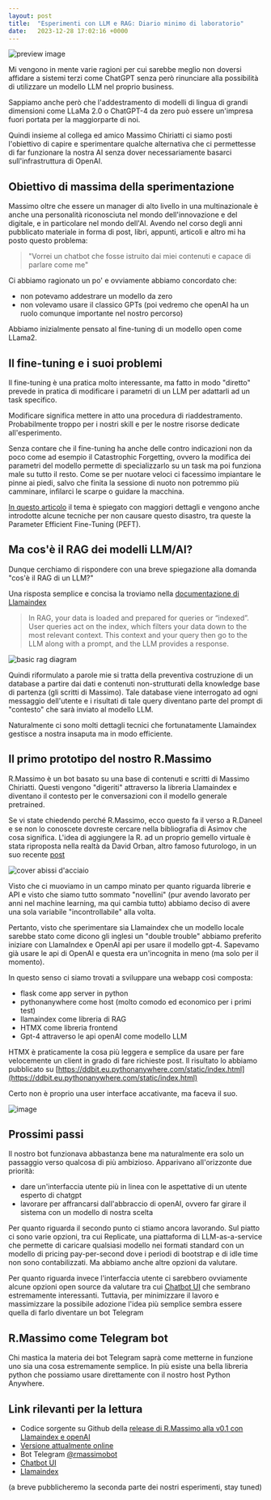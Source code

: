 ```yaml
---
layout: post
title:  "Esperimenti con LLM e RAG: Diario minimo di laboratorio"
date:   2023-12-28 17:02:16 +0000
---
```


![preview image](/images/diario-lab-1.png)




Mi vengono in mente varie ragioni per cui sarebbe meglio non doversi affidare a sistemi terzi come ChatGPT senza però rinunciare alla possibilità di utilizzare un modello LLM nel proprio business.

Sappiamo anche però che l'addestramento di modelli di lingua di grandi dimensioni come LLaMa 2.0 o ChatGPT-4 da zero può essere un'impresa fuori portata per la maggiorparte di noi. 

Quindi insieme al collega ed amico Massimo Chiriatti ci siamo posti l'obiettivo di capire e sperimentare qualche alternativa che ci permettesse di far funzionare la nostra AI senza dover necessariamente basarci sull'infrastruttura di OpenAI.

## Obiettivo di massima della sperimentazione

Massimo oltre che essere un manager di alto livello in una multinazionale è anche una personalità riconosciuta nel mondo dell'innovazione e del digitale, e in particolare nel mondo dell'AI. Avendo nel corso degli anni pubblicato materiale in forma di post, libri, appunti, articoli e altro mi ha posto questo problema:

> "Vorrei un chatbot che fosse istruito dai miei contenuti e capace di parlare come me"

Ci abbiamo ragionato un po' e ovviamente abbiamo concordato che:
- non potevamo addestrare un modello da zero
- non volevamo usare il classico GPTs (poi vedremo che openAI ha un ruolo comunque importante nel nostro percorso)

Abbiamo inizialmente pensato al fine-tuning di un modello open come LLama2.

## Il fine-tuning e i suoi problemi

Il fine-tuning è una pratica molto interessante, ma fatto in modo "diretto" prevede in pratica di modificare i parametri di un LLM per adattarli ad un task specifico. 

Modificare significa mettere in atto una procedura di riaddestramento. Probabilmente troppo per i nostri skill e per le nostre risorse dedicate all'esperimento.

Senza contare che il fine-tuning ha anche delle contro indicazioni non da poco come ad esempio il Catastrophic Forgetting, ovvero la modifica dei parametri del modello permette di specializzarlo su un task ma poi funziona male su tutto il resto. Come se per nuotare veloci ci facessimo impiantare le pinne ai piedi, salvo che finita la sessione di nuoto non potremmo più camminare, infilarci le scarpe o guidare la macchina.

[In questo articolo](https://medium.com/@S.Shakir/mastering-task-specific-brilliance-battling-catastrophic-forgetting-with-fine-tuned-llms-c0bde311d406) il tema è spiegato con maggiori dettagli e vengono anche introdotte alcune tecniche per non causare questo disastro, tra queste la Parameter Efficient Fine-Tuning (PEFT).




## Ma cos'è il RAG dei modelli LLM/AI?

Dunque cerchiamo di rispondere con una breve spiegazione alla domanda "cos'è il RAG di un LLM?"

Una risposta semplice e concisa la troviamo nella [documentazione di Llamaindex](https://docs.llamaindex.ai/en/stable/getting_started/concepts.html)

>In RAG, your data is loaded and prepared for queries or “indexed”. User queries act on the index, which filters your data down to the most relevant context. This context and your query then go to the LLM along with a prompt, and the LLM provides a response.

![basic rag diagram](/images/basic-rag.png)

Quindi riformulato a parole mie si tratta della preventiva costruzione di un database a partire dai dati e contenuti non-strutturati della knowledge base di partenza (gli scritti di Massimo). Tale database viene interrogato ad ogni messaggio dell'utente e i risultati di tale query diventano parte del prompt di "contesto" che sarà inviato al modello LLM.

Naturalmente ci sono molti dettagli tecnici che fortunatamente Llamaindex gestisce a nostra insaputa ma in modo efficiente.

## Il primo prototipo del nostro R.Massimo

R.Massimo è un bot basato su una base di contenuti e scritti di Massimo Chiriatti. Questi vengono "digeriti" attraverso la libreria Llamaindex e diventano il contesto per le conversazioni con il modello generale pretrained.

Se vi state chiedendo perché R.Massimo, ecco questo fa il verso a R.Daneel e se non lo conoscete dovreste cercare nella bibliografia di Asimov che cosa significa. L'idea di aggiungere la R. ad un proprio gemello virtuale è stata riproposta nella realtà da David Orban, altro famoso futurologo, in un suo recente [post](https://www.linkedin.com/feed/update/urn:li:activity:7146081835490463744/)

![cover abissi d'acciaio](/images/abissi-acciaio.jpg)



Visto che ci muoviamo in un campo minato per quanto riguarda librerie e API e visto che siamo tutto sommato "novellini" (pur avendo lavorato per anni nel machine learning, ma qui cambia tutto) abbiamo deciso di avere una sola variabile "incontrollabile" alla volta. 

Pertanto, visto che sperimentare sia Llamaindex che un modello locale sarebbe stato come dicono gli inglesi un "double trouble" abbiamo preferito iniziare con LlamaIndex e OpenAI api per usare il modello gpt-4. Sapevamo già usare le api di OpenAI e questa era un'incognita in meno (ma solo per il momento).

In questo senso ci siamo trovati a sviluppare una webapp così composta:
- flask come app server in python
- pythonanywhere come host (molto comodo ed economico per i primi test)
- llamaindex come libreria di RAG
- HTMX come libreria frontend
- Gpt-4 attraverso le api openAI come modello LLM

HTMX è praticamente la cosa più leggera e semplice da usare per fare velocemente un client in grado di fare richieste post. Il risultato lo abbiamo pubblicato su
[https://ddbit.eu.pythonanywhere.com/static/index.html](https://ddbit.eu.pythonanywhere.com/static/index.html)

Certo non è proprio una user interface accativante, ma faceva il suo.

![image](/images/rmassimo-poc1.png)

## Prossimi passi

Il nostro bot funzionava abbastanza bene ma naturalmente era solo un passaggio verso qualcosa di più ambizioso. Apparivano all'orizzonte due priorità:
- dare un'interfaccia utente più in linea con le aspettative di un utente esperto di chatgpt
- lavorare per affrancarsi dall'abbraccio di openAI, ovvero far girare il sistema con un modello di nostra scelta

Per quanto riguarda il secondo punto ci stiamo ancora lavorando. Sul piatto ci sono varie opzioni, tra cui Replicate, una piattaforma di LLM-as-a-service che permette di caricare qualsiasi modello nei formati standard con un modello di pricing pay-per-second dove i periodi di bootstrap e di idle time non sono contabilizzati. Ma abbiamo anche altre opzioni da valutare.

Per quanto riguarda invece l'interfaccia utente ci sarebbero ovviamente alcune opzioni open source da valutare tra cui [Chatbot UI](https://www.chatbotui.com) che sembrano estremamente interessanti. Tuttavia, per minimizzare il lavoro e massimizzare la possibile adozione l'idea più semplice sembra essere quella di farlo diventare un bot Telegram


## R.Massimo come Telegram bot

Chi mastica la materia dei bot Telegram saprà come metterne in funzione uno sia una cosa estremamente semplice. In più esiste una bella libreria python che possiamo usare direttamente con il nostro host Python Anywhere.


## Link rilevanti per la lettura

- Codice sorgente su Github della [release di R.Massimo alla v0.1 con Llamaindex e openAI](https://github.com/ddbit/rag/releases/tag/v0.1)
- [Versione attualmente online](https://ddbit.eu.pythonanywhere.com/static/index.html)
- Bot Telegram [@rmassimobot](https://web.telegram.org/k/#@rmassimobot)
- [Chatbot UI](https://www.chatbotui.com)
- [Llamaindex](https://docs.llamaindex.ai)


(a breve pubblicheremo la seconda parte dei nostri esperimenti, stay tuned)






